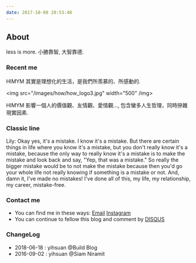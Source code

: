 ```yaml
---
date: 2017-10-08 20:53:48
---
```


<!--<style>
p + p {
        display: inline;
}
</style>-->

## About

less is more. 小勝靠智, 大智靠德. 

[ins]: https://www.instagram.com//

### Recent me

HIMYM 其實是理想化的生活，是我們所羨慕的、所感動的.

<img src="/images/how/how_logo3.jpg" width="500" /img>

HIMYM 影響一個人的價值觀、友情觀、愛情觀…, 包含蠻多人生哲理，同時摻雜現實因素.

<!--<img src="/images/tech-logos/2016-09-02-191834-meitu-4.jpg" width="200" /img>
-->

### Classic line

Lily: Okay yes, it's a mistake. I know it's a mistake. But there are certain things in life where you know it's a mistake, but you don't really know it's a mistake, because the only way to really know it's a mistake is to make the mistake and look back and say, "Yep, that was a mistake." So really the bigger mistake would be to not make the mistake because then you'd go your whole life not really knowing if something is a mistake or not. And, damn it, I've made no mistakes! I've done all of this, my life, my relationship, my career, mistake-free.

### Contact me

- You can find me in these ways: <a class="article-myEmail" href="http://www.klook.com/">  Email</a> <a class="article-myInstagram" href="https://www.instagram.com/"> Instagram</a>
- You can continue to fellow this blog and comment by [DISQUS](https://disqus.com/)

### ChangeLog

- 2018-06-18 : yihsuan @Build Blog
- 2016-09-02 : yihsuan @Siam Niramit